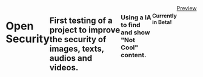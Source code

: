 <head>
    <style>
        body {display: flex; justify-content: center; align-itens: center;}
    </style>
</head>
<body>
    <h1>
        Open Security
    </h1>
    <h2>
        First testing of a project to improve the security of images, texts, audios and videos.
    </h2>
    <h3>
        Using a IA to find and show "Not Cool" content.
    </h3>
    <h4>
        Currently in Beta!
    </h4>
    <a href="https://sincevoid.github.io/OpenSecurity/">Preview</a>
</body>